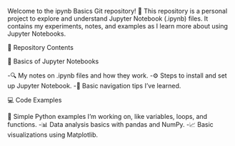 Welcome to the ipynb Basics Git repository! 🎉 This repository is a personal project to explore and understand Jupyter Notebook (.ipynb) files. It contains my experiments, notes, and examples as I learn more about using Jupyter Notebooks.

📂 Repository Contents

📝 Basics of Jupyter Notebooks

-🔍 My notes on .ipynb files and how they work.
-⚙️ Steps to install and set up Jupyter Notebook.
-🧭 Basic navigation tips I’ve learned.

💻 Code Examples

🐍 Simple Python examples I’m working on, like variables, loops, and functions.
-📊 Data analysis basics with pandas and NumPy.
-📈 Basic visualizations using Matplotlib.







